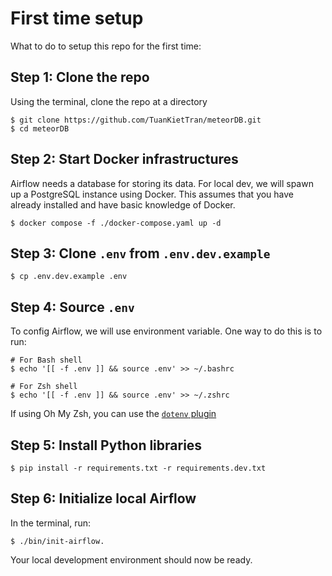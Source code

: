 # First time setup

What to do to setup this repo for the first time:

## Step 1: Clone the repo

Using the terminal, clone the repo at a directory

```shell
$ git clone https://github.com/TuanKietTran/meteorDB.git
$ cd meteorDB
```

## Step 2: Start Docker infrastructures

Airflow needs a database for storing its data. For local dev, we will spawn up a PostgreSQL instance using Docker. This assumes that you have already installed and have basic knowledge of Docker.

```shell
$ docker compose -f ./docker-compose.yaml up -d
```

## Step 3: Clone `.env` from `.env.dev.example`

```shell
$ cp .env.dev.example .env
```

## Step 4: Source `.env`

To config Airflow, we will use environment variable. One way to do this is to run:

```shell
# For Bash shell
$ echo '[[ -f .env ]] && source .env' >> ~/.bashrc

# For Zsh shell
$ echo '[[ -f .env ]] && source .env' >> ~/.zshrc
```

If using Oh My Zsh, you can use the [`dotenv` plugin](https://github.com/ohmyzsh/ohmyzsh/tree/master/plugins/dotenv)

## Step 5: Install Python libraries

```shell
$ pip install -r requirements.txt -r requirements.dev.txt
```

## Step 6: Initialize local Airflow

In the terminal, run:

```shell
$ ./bin/init-airflow.
```

Your local development environment should now be ready.
